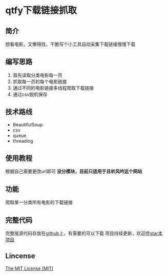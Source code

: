 # qtfy下载链接抓取

## 简介
想看电影，又懒得找，干脆写个小工具自动采集下载链接慢慢下载

## 编写思路
1. 首先读取分类电影每一页
2. 抓取每一页的每个电影链接
3. 通过不同的电影链接多线程爬取下载链接
4. 通过csv脱机保存

## 技术路线
* BeautifulSoup
* csv
* queue
* threading

## 使用教程
根据自己需要更改url即可
**没分模块，目前只适用于且听风吟这个网站**

## 功能
爬取某一分类所有电影的下载链接

## 完整代码
完整版源代码存放在[github](https://github.com/Bqrookie/project)上，有需要的可以下载
项目持续更新，欢迎您[star本项目](https://github.com/Bqrookie/project)

## Lincense
 [The MIT License (MIT)](http://opensource.org/licenses/MIT)

